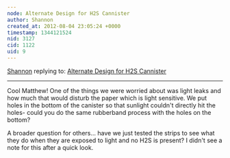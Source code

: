 ```yaml
---
node: Alternate Design for H2S Cannister
author: Shannon
created_at: 2012-08-04 23:05:24 +0000
timestamp: 1344121524
nid: 3127
cid: 1122
uid: 9
---
```




[Shannon](../profile/Shannon) replying to: [Alternate Design for H2S Cannister](../notes/deepwinter/8-3-2012/alternate-design-h2s-cannister)

----
Cool Matthew! One of the things we were worried about was light leaks and how much that would disturb the paper which is light sensitive. We put holes in the bottom of the canister so that sunlight couldn't directly hit the holes- could you do the same rubberband process with the holes on the bottom? 

A broader question for others... have we just tested the strips to see what they do when they are exposed to light and no H2S is present? I didn't see a note for this after a quick look. 